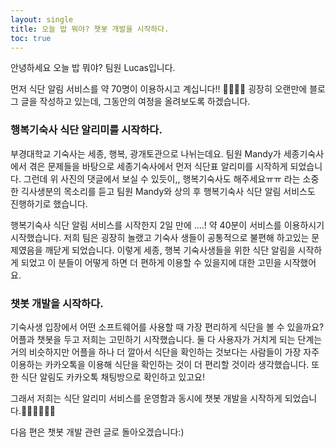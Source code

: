 ```yaml
---
layout: single
title: 오늘 밥 뭐야? 챗봇 개발을 시작하다.
toc: true
---
```


안녕하세요 오늘 밥 뭐야? 팀원 Lucas입니다.

먼저 식단 알림 서비스를 약 70명이 이용하시고 계십니다!! 👏🏻👏🏻 굉장히 오랜만에 블로그 글을 작성하고 있는데, 그동안의 여정을 올려보도록 하겠습니다.

### 행복기숙사 식단 알리미를 시작하다.

부경대학교 기숙사는 세종, 행복, 광개토관으로 나뉘는데요. 팀원 Mandy가 세종기숙사에서 겪은 문제들을 바탕으로 세종기숙사에서 먼저 식단표 알리미를 시작하게 되었습니다.
그런데 위 사진의 댓글에서 보실 수 있듯이,, 행복기숙사도 해주세요ㅠㅠ 라는 소중한 긱사생분의 목소리를 듣고 팀원 Mandy와 상의 후 행복기숙사 식단 알림 서비스도 진행하기로 했습니다.

행복기숙사 식단 알림 서비스를 시작한지 2일 만에 ....! 약 40분이 서비스를 이용하시기 시작했습니다. 저희 팀은 굉장히 놀랬고 기숙사 생들이 공통적으로 불편해 하고있는 문제였음을 깨닫게 되었습니다.
이렇게 세종, 행복 기숙사생들을 위한 식단 알림을 시작하게 되었고 이 분들이 어떻게 하면 더 편하게 이용할 수 있을지에 대한 고민을 시작했어요.

### 챗봇 개발을 시작하다.

기숙사생 입장에서 어떤 소프트웨어를 사용할 때 가장 편리하게 식단을 볼 수 있을까요? 어플과 챗봇을 두고 저희는 고민하기 시작했습니다. 둘 다 사용자가 거치게 되는 단계는 거의 비슷하지만 어플을 하나 더 깔아서
식단을 확인하는 것보다는 사람들이 가장 자주 이용하는 카카오톡을 이용해 식단을 확인하는 것이 더 편리할 것이라 생각했습니다. 또한 식단 알림도 카카오톡 채팅방으로 확인하고 있고요!

그래서 저희는 식단 알리미 서비스를 운영함과 동시에 챗봇 개발을 시작하게 되었습니다.👩🏻‍💻👩🏻‍💻

다음 편은 챗봇 개발 관련 글로 돌아오겠습니다:)

